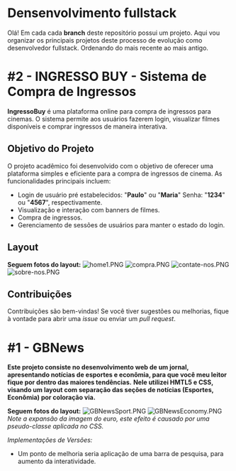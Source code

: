 # Densenvolvimento fullstack
Olá! Em cada cada **branch** deste repositório possui um projeto. Aqui vou organizar os principais projetos deste processo de evolução como desenvolvedor fullstack. Ordenando do mais recente ao mais antigo.


# #2 - INGRESSO BUY - Sistema de Compra de Ingressos
**IngressoBuy** é uma plataforma online para compra de ingressos para cinemas. O sistema permite aos usuários fazerem login, visualizar filmes disponíveis e comprar ingressos de maneira interativa.

## Objetivo do Projeto
O projeto acadêmico foi desenvolvido com o objetivo de oferecer uma plataforma simples e eficiente para a compra de ingressos de cinema. As funcionalidades principais incluem:
- Login de usuário pré estabelecidos: "**Paulo**" ou "**Maria**"
  Senha: "**1234**" ou "**4567**", respectivamente.
- Visualização e interação com banners de filmes.
- Compra de ingressos.
- Gerenciamento de sessões de usuários para manter o estado do login.

## Layout
**Seguem fotos do layout:**
![home1.PNG](https://github.com/user-attachments/assets/91f8bdf9-390d-4a20-8bc8-e5dc12fa1ca2)
![compra.PNG](https://github.com/user-attachments/assets/6a6ba916-6e87-4cf5-bb09-4221321caeac)
![contate-nos.PNG](https://github.com/user-attachments/assets/a9c9ae0c-c92b-474b-a50f-86ed27d59a39)
![sobre-nos.PNG](https://github.com/user-attachments/assets/389d4280-349b-4584-bec1-19575c8596e1)

## Contribuições
Contribuições são bem-vindas! Se você tiver sugestões ou melhorias, fique à vontade para abrir uma *issue* ou enviar um *pull request*.



# #1 - GBNews 
**Este projeto consiste no desenvolvimento web de um jornal, apresentando notícias de esportes e econômia, para que você meu leitor fique por dentro das maiores tendências.**
**Nele utilizei HMTL5 e CSS, visando um layout com separação das seções de notícias (Esportes, Econômia) por coloração via.**
  
**Seguem fotos do layout:**
![GBNewsSport.PNG](https://github.com/user-attachments/assets/094e6103-3fd1-40e7-8b11-f645f8b6e66f)
![GBNewsEconomy.PNG](https://github.com/user-attachments/assets/66221676-d371-4dc0-a486-1eb9efa9e3db)
*Note a expansão da imagem do euro, este efeito é causado por uma pseudo-classe aplicada no CSS.*

*Implementações de Versões:*
  * Um ponto de melhoria seria aplicação de uma barra de pesquisa, para aumento da interatividade.

